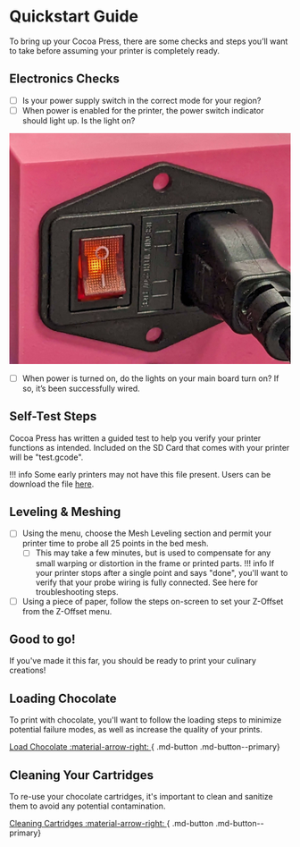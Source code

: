 # Quickstart Guide

To bring up your Cocoa Press, there are some checks and steps you’ll want to take before assuming your printer is completely ready.  

## Electronics Checks

 - [ ] Is your power supply switch in the correct mode for your region?
 - [ ] When power is enabled for the printer, the power switch indicator should light up. Is the light on?

![](../img/printer/funkypowerswitch.jpg)

 - [ ] When power is turned on, do the lights on your main board turn on?  If so, it’s been successfully wired.

## Self-Test Steps

Cocoa Press has written a guided test to help you verify your printer functions as intended.  Included on the SD Card that comes with your printer will be "test.gcode".

!!! info
    Some early printers may not have this file present.  Users can be download the file [here](../assets/test.gcode).

## Leveling & Meshing

- [ ] Using the menu, choose the Mesh Leveling section and permit your printer time to probe all 25 points in the bed mesh.
  - [ ] This may take a few minutes, but is used to compensate for any small warping or distortion in the frame or printed parts.
!!! info
    If your printer stops after a single point and says "done", you'll want to verify that your probe wiring is fully connected.  See here for troubleshooting steps.

- [ ] Using a piece of paper, follow the steps on-screen to set your Z-Offset from the Z-Offset menu.

## Good to go!

If you've made it this far, you should be ready to print your culinary creations!

## Loading Chocolate

To print with chocolate, you'll want to follow the loading steps to minimize potential failure modes, as well as increase the quality of your prints.

[Load Chocolate :material-arrow-right: ](Loading.md){ .md-button .md-button--primary}

## Cleaning Your Cartridges

To re-use your chocolate cartridges, it's important to clean and sanitize them to avoid any potential contamination.

[Cleaning Cartridges :material-arrow-right: ](Cleaning.md){ .md-button .md-button--primary}